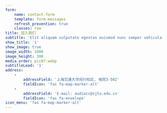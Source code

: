 ```yaml
---
form:
    name: contact-form
    template: form-messages
    refresh_prevention: true
    classes: row
title: 加入我们
subtitle: 'Elit aliquam vulputate egestas euismod nunc semper vehicula lorem blandit'
show_title: '1'
show_image: true
image_width: 1000
image_height: 300
media_order: pic07.webp
subtitleLead: '1'
address:
    -
        addressField: '上海交通大学闵行校区, 电院3-502'
        fieldIcon: 'fas fa-map-marker-alt'
    -
        addressField: 'E-mail: audiocc@sjtu.edu.cn'
        fieldIcon: 'fas fa-envelope'
icon_menu: 'fas fa-map-marker-alt'
---
```


